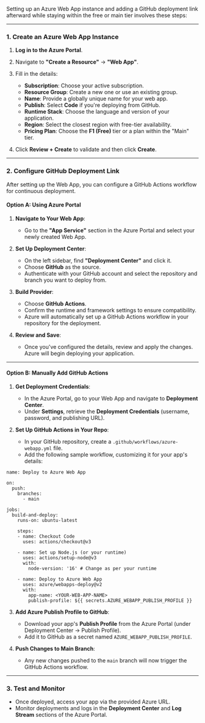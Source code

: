 Setting up an Azure Web App instance and adding a GitHub deployment link afterward while staying within the free or main tier involves these steps:

---

### **1. Create an Azure Web App Instance**

1. **Log in to the Azure Portal**.
    
2. Navigate to **"Create a Resource"** → **"Web App"**.
    
3. Fill in the details:
    
    - **Subscription**: Choose your active subscription.
    - **Resource Group**: Create a new one or use an existing group.
    - **Name**: Provide a globally unique name for your web app.
    - **Publish**: Select **Code** if you're deploying from GitHub.
    - **Runtime Stack**: Choose the language and version of your application.
    - **Region**: Select the closest region with free-tier availability.
    - **Pricing Plan**: Choose the **F1 (Free)** tier or a plan within the "Main" tier.
4. Click **Review + Create** to validate and then click **Create**.
    

---

### **2. Configure GitHub Deployment Link**

After setting up the Web App, you can configure a GitHub Actions workflow for continuous deployment.

#### **Option A: Using Azure Portal**

1. **Navigate to Your Web App**:
    
    - Go to the **"App Service"** section in the Azure Portal and select your newly created Web App.
2. **Set Up Deployment Center**:
    
    - On the left sidebar, find **"Deployment Center"** and click it.
    - Choose **GitHub** as the source.
    - Authenticate with your GitHub account and select the repository and branch you want to deploy from.
3. **Build Provider**:
    
    - Choose **GitHub Actions**.
    - Confirm the runtime and framework settings to ensure compatibility.
    - Azure will automatically set up a GitHub Actions workflow in your repository for the deployment.
4. **Review and Save**:
    
    - Once you've configured the details, review and apply the changes. Azure will begin deploying your application.

---

#### **Option B: Manually Add GitHub Actions**

1. **Get Deployment Credentials**:
    
    - In the Azure Portal, go to your Web App and navigate to **Deployment Center**.
    - Under **Settings**, retrieve the **Deployment Credentials** (username, password, and publishing URL).
2. **Set Up GitHub Actions in Your Repo**:
    
    - In your GitHub repository, create a `.github/workflows/azure-webapp.yml` file.
    - Add the following sample workflow, customizing it for your app's details:
```
name: Deploy to Azure Web App

on:
  push:
    branches:
      - main

jobs:
  build-and-deploy:
    runs-on: ubuntu-latest

    steps:
    - name: Checkout Code
      uses: actions/checkout@v3

    - name: Set up Node.js (or your runtime)
      uses: actions/setup-node@v3
      with:
        node-version: '16' # Change as per your runtime

    - name: Deploy to Azure Web App
      uses: azure/webapps-deploy@v2
      with:
        app-name: <YOUR-WEB-APP-NAME>
        publish-profile: ${{ secrets.AZURE_WEBAPP_PUBLISH_PROFILE }}

```


3. **Add Azure Publish Profile to GitHub**:
    
    - Download your app's **Publish Profile** from the Azure Portal (under Deployment Center → Publish Profile).
    - Add it to GitHub as a secret named `AZURE_WEBAPP_PUBLISH_PROFILE`.
4. **Push Changes to Main Branch**:
    
    - Any new changes pushed to the `main` branch will now trigger the GitHub Actions workflow.

---

### **3. Test and Monitor**

- Once deployed, access your app via the provided Azure URL.
- Monitor deployments and logs in the **Deployment Center** and **Log Stream** sections of the Azure Portal.